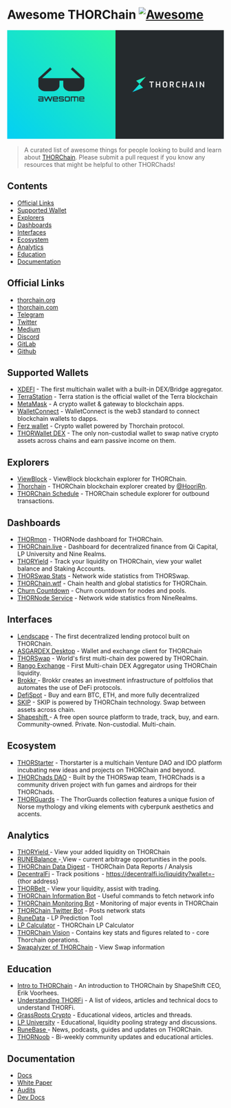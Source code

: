 # Awesome THORChain [![Awesome](https://awesome.re/badge.svg)](https://awesome.re)
![awesome-thorchain](./assets/awesome-thorchain.png)
> A curated list of awesome things for people looking to build and learn about [THORChain](https://thorchain.org).
> Please submit a pull request if you know any resources that might be helpful to other THORChads!
## Contents
- [Official Links](#official-links)
- [Supported Wallet](#supported-wallet)
- [Explorers](#explorers)
- [Dashboards](#dashboards)
- [Interfaces](#interfaces)
- [Ecosystem](#ecosystem)
- [Analytics](#analytics)
- [Education](#education)
- [Documentation](#documentation)
## Official Links
- [thorchain.org](http://thorchain.org)
- [thorchain.com](https://www.thorchain.com)
- [Telegram](https://t.me/thorchain\_org) 
- [Twitter](https://twitter.com/THORchain) 
- [Medium](https://medium.com/thorchain)
- [Discord](https://discord.gg/dqEHTHkrc5)
- [GitLab](https://gitlab.com/thorchain)
- [Github](https://github.com/thorchain)
## Supported Wallets
- [XDEFI](https://www.xdefi.io/) - The first multichain wallet with a built-in DEX/Bridge aggregator.
- [TerraStation](https://station.terra.money/) - Terra station is the official wallet of the Terra blockchain
- [MetaMask](https://metamask.io/) - A crypto wallet & gateway to blockchain apps.
- [WalletConnect](https://walletconnect.org/) - WalletConnect is the web3 standard to connect blockchain wallets to dapps.
- [Ferz wallet](https://ferz.com/) - Crypto wallet powered by Thorchain protocol.
- [THORWallet DEX](https://www.thorwallet.org/) - The only non-custodial wallet to swap native crypto assets across chains and earn passive income on them.
## Explorers
- [ViewBlock](https://viewblock.io/thorchain) - ViewBlock blockchain explorer for THORChain.
- [Thorchain](https://thorchain.net/) - THORChain blockchain explorer created by [@HooriRn](https://github.com/HooriRn).
- [THORChain Schedule](https://thorchain-scheduled-tx.web.app/) - THORChain schedule explorer for outbound transactions.
## Dashboards
- [THORmon](https://thorchain.network/) - THORNode dashboard for THORChain.
- [THORChain.live](https://thorchain.live/) - Dashboard for decentralized finance from Qi Capital, LP University and Nine Realms.
- [THORYield](https://app.thoryield.com/dashboard) - Track your liquidity on THORChain, view your wallet balance and Staking Accounts.
- [THORSwap Stats](https://app.thorswap.finance/stats) - Network wide statistics from THORSwap.
- [THORChain.wtf](https://thorchain.wtf/) - Chain health and global statistics for THORChain.
- [Churn Countdown](https://veado.github.io/thorchain-churn-countdown/) - Churn countdown for nodes and pools.
- [THORNode Service](https://dashboards.ninerealms.com/#thornode-service) - Network wide statistics from NineRealms.
## Interfaces
- [Lendscape](https://lendscape.so/) - The first decentralized lending protocol built on THORChain.
- [ASGARDEX Desktop](https://github.com/thorchain/asgardex-electron/releases/) - Wallet and exchange client for THORChain
- [THORSwap](https://thorswap.finance) - World's first multi-chain dex powered by THORChain.
- [Rango Exchange](https://rango.exchange) - First Multi-chain DEX Aggregator using THORChain liquidity.
- [Brokkr ](https://app.brokkr.finance/#/)- Brokkr creates an investment infrastructure of poltfolios that automates the use of DeFi protocols.
- [DefiSpot](https://www.defispot.com/trade) - Buy and earn BTC, ETH, and more fully decentralized
- [SKIP](https://app.skip.exchange/) - SKIP is powered by THORChain technology. Swap between assets across chain.
- [Shapeshift ](https://shapeshift.com)- A free open source platform to trade, track, buy, and earn. Community-owned. Private. Non-custodial. Multi-chain. 
## Ecosystem
- [THORStarter](https://thorstarter.org/) - Thorstarter is a multichain Venture DAO and IDO platform incubating new ideas and projects on THORChain and beyond.
- [THORChads DAO](https://thorchads.com/) - Built by the THORSwap team, THORChads is a community driven project with fun games and airdrops for their THORChads.
- [THORGuards](https://www.thorguards.com/) - The ThorGuards collection features a unique fusion of Norse mythology and viking elements with cyberpunk aesthetics and accents.
## Analytics
- [THORYield ](https://thoryield.com)- View your added liquidity on THORChain
- [RUNEBalance ](https://www.runebalance.com/#/pools)-[ ](https://www.runebalance.com/#/pools)View - current arbitrage opportunities in the pools.&#x20;
- [THORChain Data Digest](https://alexsimpson96.medium.com) - THORChain Data Reports / Analysis&#x20;
- [DecentralFi](https://decentralfi.io) - Track positions  - https://decentralfi.io/liquidity?wallet=- {thor address}
- [THORBelt ](https://www.thorbelt.com)-  View your liquidity, assist with trading.
- [THORChain Information Bot](https://t.me/thor\_infobot) - Useful commands to fetch network info
- [THORChain Monitoring Bot](https://t.me/thorchain\_alert) - Monitoring of major events in THORChain
- [THORChain Twitter Bot](https://twitter.com/thor\_bot) - Posts network stats
- [RuneData](https://runedata.info)  - LP Prediction Tool
- [LP Calculator](https://science.flipsidecrypto.com/thorchain/) - THORChain LP Calculator
- [THORChain Vision](https://thorchain.vision/console)  - Contains key stats and figures related to - core Thorchain operations.
- [Swapalyzer of THORChain](https://swapalyzer.ofthor.com) - View Swap information
## Education
- [Intro to THORChain](https://erikvoorhees.medium.com/an-introduction-to-thorchain-for-bitcoiners-3f621bf0028e) - An introduction to THORChain by ShapeShift CEO, Erik Voorhees.
- [Understanding THORFi](https://thorchain.org/getting-started/thorfi#docs) - A list of videos, articles and technical docs to understand THORFi.
- [GrassRoots Crypto](https://grassrootscrypto.io/) - Educational videos, articles and threads.
- [LP University](https://discord.gg/7q4cvFBf5k) - Educational, liquidity pooling strategy and discussions.
- [RuneBase ](https://www.runebase.org) - News, podcasts, guides and updates on THORChain.
- [THORNoob](https://medium.com/@THORNoob) - Bi-weekly community updates and educational articles.
## Documentation
- [Docs](https://docs.thorchain.org)
- [White Paper](https://github.com/thorchain/Resources/blob/master/Whitepapers/THORChain-Whitepaper-May2020.pdf) 
- [Audits](https://github.com/thorchain/Resources/tree/master/Audits)
- [Dev Docs](https://dev.thorchain.org/)